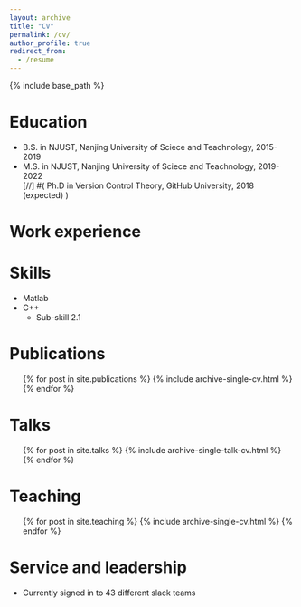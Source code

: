 ```yaml
---
layout: archive
title: "CV"
permalink: /cv/
author_profile: true
redirect_from:
  - /resume
---
```


{% include base_path %}

Education
======
* B.S. in NJUST, Nanjing University of Sciece and Teachnology, 2015-2019
* M.S. in NJUST, Nanjing University of Sciece and Teachnology, 2019-2022  
[//] #( Ph.D in Version Control Theory, GitHub University, 2018 (expected)  )

Work experience
======

  
Skills
======
* Matlab
* C++
  * Sub-skill 2.1


Publications
======
  <ul>{% for post in site.publications %}
    {% include archive-single-cv.html %}
  {% endfor %}</ul>
  
Talks
======
  <ul>{% for post in site.talks %}
    {% include archive-single-talk-cv.html %}
  {% endfor %}</ul>
  
Teaching
======
  <ul>{% for post in site.teaching %}
    {% include archive-single-cv.html %}
  {% endfor %}</ul>
  
Service and leadership
======
* Currently signed in to 43 different slack teams
